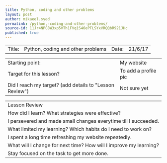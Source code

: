 ```yaml
---
title: Python, coding and other problems
layout: post
author: mikaeel.syed
permalink: /python,-coding-and-other-problems/
source-id: 11Jr4NPC8W3xp5VTh1FVq1S46ePFLSYxVRQQbR921JHc
published: true
---
```

<table>
  <tr>
    <td>Title:  </td>
    <td>Python, coding and other problems</td>
    <td> Date:  </td>
    <td>21/6/17</td>
  </tr>
</table>


<table>
  <tr>
    <td>Starting point:</td>
    <td>My website</td>
  </tr>
  <tr>
    <td>Target for this lesson?</td>
    <td>To add a profile pic</td>
  </tr>
  <tr>
    <td>Did I reach my target? 
(add details to "Lesson Review")</td>
    <td>Not sure yet</td>
  </tr>
</table>


<table>
  <tr>
    <td>Lesson Review</td>
  </tr>
  <tr>
    <td>How did I learn? What strategies were effective? </td>
  </tr>
  <tr>
    <td>I persevered and made small changes everytime till I succeeded.</td>
  </tr>
  <tr>
    <td>What limited my learning? Which habits do I need to work on? </td>
  </tr>
  <tr>
    <td>I spent a long time refreshing my website repeatedly.</td>
  </tr>
  <tr>
    <td>What will I change for next time? How will I improve my learning?</td>
  </tr>
  <tr>
    <td>Stay focused on the task to get more done.</td>
  </tr>
</table>



